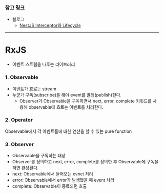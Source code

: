 ### 참고 링크
- 블로그
    - [NestJS Interceptor와 Lifecycle](https://blog-ko.superb-ai.com/nestjs-interceptor-and-lifecycle/)

***

# RxJS
- 이벤트 스트림을 다루는 라이브러리

### 1. Observable
- 이벤트가 흐르는 stream
- 누군가 구독(subscribe)을 해야 event를 발행(publish)한다.
  - Observer가 Observable을 구독하면서 next, error, complete 키워드를 사용해 observable에 흐르는 이벤트를 처리한다.

### 2. Operator
Observable에서 각 이벤트들에 대한 연산을 할 수 있는 pure function

### 3. Observer
- Observable을 구독하는 대상
- Observer를 정의하고 next, error, complete를 정의한 후 Observable에 구독을 하면 완성된다.
- next: Observable에서 들어오는 evnet 처리
- error: Observable에서 error가 발생했을 때 event 처리
- complete: Observable이 종료되면 호출
